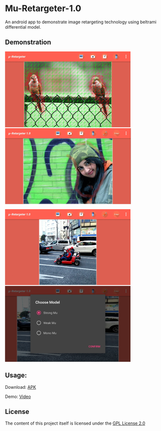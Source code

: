 # Mu-Retargeter-1.0
An android app to demonstrate image retargeting technology using beltrami differential model.

## Demonstration 
<p>
<img src="https://github.com/ecpy/Random-Labs/raw/master/system-designs/Android/android_image_retargeter/results/birds.gif" height="250"><img src="https://github.com/ecpy/Random-Labs/raw/master/system-designs/Android/android_image_retargeter/results/fatem.gif" height="250"> 
<p>
<img src="https://github.com/ecpy/Random-Labs/raw/master/system-designs/Android/android_image_retargeter/results/mario.gif" height="250"><img src="https://github.com/ecpy/Random-Labs/raw/master/system-designs/Android/android_image_retargeter/results/model.png" height="250">

## Usage:
Download: <a href="https://gitlab.com/ecpy/android_image_retargeter/blob/master/RELEASE/IR-1.0.0-release.apk">APK</a><p>
Demo: <a href="https://youtu.be/vNuasq2magw ">Video</a> 

## License
The content of this project itself is licensed under the [GPL License 2.0](https://www.gnu.org/licenses/old-licenses/gpl-2.0.html)  
 

